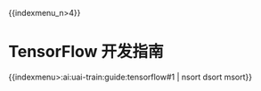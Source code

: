 {{indexmenu_n>4}}

# TensorFlow 开发指南

{{indexmenu>:ai:uai-train:guide:tensorflow#1 | nsort dsort msort}}
